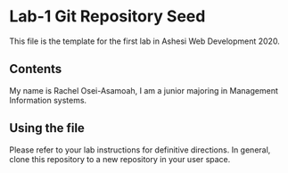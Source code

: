 # Lab-1 Git Repository Seed

This file is the template for the first lab in Ashesi Web Development 2020.

## Contents

My name is Rachel Osei-Asamoah, I am a junior majoring in Management Information systems.

## Using the file

Please refer to your lab instructions for definitive directions. In general, clone this repository to a new repository in your user space.

